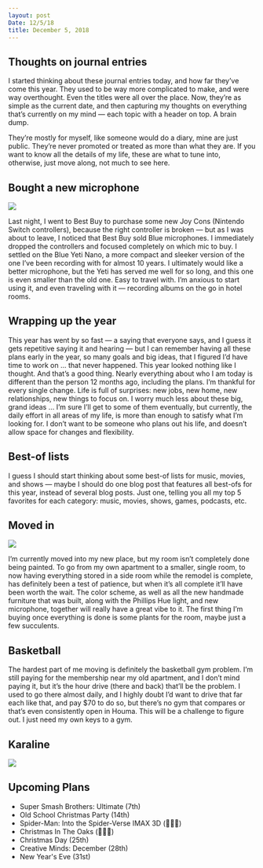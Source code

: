 ```yaml
---
layout: post
Date: 12/5/18
title: December 5, 2018
---
```


## Thoughts on journal entries

I started thinking about these journal entries today, and how far they’ve come this year. They used to be way more complicated to make, and were way overthought. Even the titles were all over the place. Now, they’re as simple as the current date, and then capturing my thoughts on everything that’s currently on my mind — each topic with a header on top. A brain dump.

They’re mostly for myself, like someone would do a diary, mine are just public. They’re never promoted or treated as more than what they are. If you want to know all the details of my life, these are what to tune into, otherwise, just move along, not much to see here.

## Bought a new microphone

![][image-1]

Last night, I went to Best Buy to purchase some new Joy Cons (Nintendo Switch controllers), because the right controller is broken — but as I was about to leave, I noticed that Best Buy sold Blue microphones. I immediately dropped the controllers and focused completely on which mic to buy. I settled on the Blue Yeti Nano, a more compact and sleeker version of the one I’ve been recording with for almost 10 years. I ultimately would like a better microphone, but the Yeti has served me well for so long, and this one is even smaller than the old one. Easy to travel with. I’m anxious to start using it, and even traveling with it — recording albums on the go in hotel rooms.

## Wrapping up the year

This year has went by so fast — a saying that everyone says, and I guess it gets repetitive saying it and hearing — but I can remember having all these plans early in the year, so many goals and big ideas, that I figured I’d have time to work on ... that never happened. This year looked nothing like I thought. And that’s a good thing. Nearly everything about who I am today is different than the person 12 months ago, including the plans. I’m thankful for every single change. Life is full of surprises: new jobs, new home, new relationships, new things to focus on. I worry much less about these big, grand ideas ... I’m sure I’ll get to some of them eventually, but currently, the daily effort in all areas of my life, is more than enough to satisfy what I’m looking for. I don’t want to be someone who plans out his life, and doesn’t allow space for changes and flexibility.

## Best-of lists

I guess I should start thinking about some best-of lists for music, movies, and shows — maybe I should do one blog post that features all best-ofs for this year, instead of several blog posts. Just one, telling you all my top 5 favorites for each category: music, movies, shows, games, podcasts, etc.

## Moved in

![][image-2]

I’m currently moved into my new place, but my room isn’t completely done being painted. To go from my own apartment to a smaller, single room, to now having everything stored in a side room while the remodel is complete, has definitely been a test of patience, but when it’s all complete it’ll have been worth the wait. The color scheme, as well as all the new handmade furniture that was built, along with the Phillips Hue light, and new microphone, together will really have a great vibe to it. The first thing I’m buying once everything is done is some plants for the room, maybe just a few succulents.

## Basketball

The hardest part of me moving is definitely the basketball gym problem. I’m still paying for the membership near my old apartment, and I don’t mind paying it, but it’s the hour drive (there and back) that’ll be the problem. I used to go there almost daily, and I highly doubt I’d want to drive that far each like that, and pay $70 to do so, but there’s no gym that compares or that’s even consistently open in Houma. This will be a challenge to figure out. I just need my own keys to a gym.

## Karaline

![][image-3]

## Upcoming Plans

- Super Smash Brothers: Ultimate (7th)
- Old School Christmas Party (14th)
- Spider-Man: Into the Spider-Verse IMAX 3D (🤷🏻‍♂️)
- Christmas In The Oaks (🤷🏻‍♂️)
- Christmas Day (25th)
- Creative Minds: December (28th)
- New Year's Eve (31st)

[image-1]:	https://i.imgur.com/VEokSre.jpg
[image-2]:	https://i.imgur.com/uEiJ7qv.jpg
[image-3]:	https://i.imgur.com/FaBDVOg.jpg